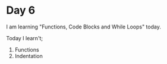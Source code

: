 # Day 6
I am learning "Functions, Code Blocks and While Loops" today.

Today I learn't;
1. Functions
2. Indentation